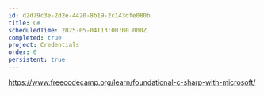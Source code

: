 ```yaml
---
id: d2d79c3e-2d2e-4420-8b19-2c143dfe080b
title: C#
scheduledTime: 2025-05-04T13:00:00.000Z
completed: true
project: Credentials
order: 0
persistent: true
---
```


https://www.freecodecamp.org/learn/foundational-c-sharp-with-microsoft/